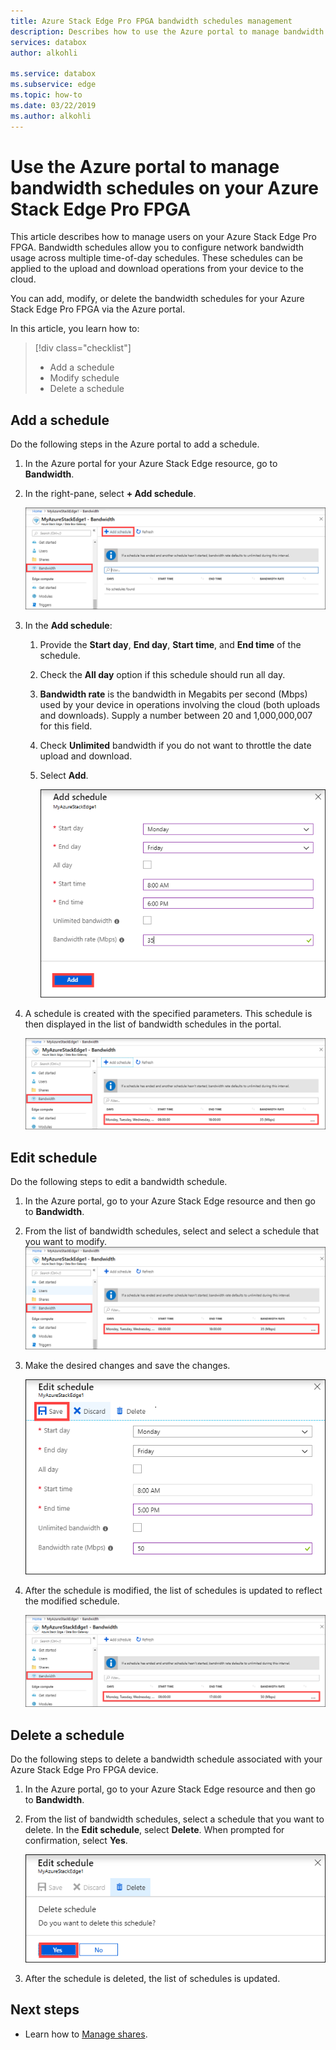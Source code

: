 ```yaml
---
title: Azure Stack Edge Pro FPGA bandwidth schedules management
description: Describes how to use the Azure portal to manage bandwidth schedules on your Azure Stack Edge Pro FPGA.
services: databox
author: alkohli

ms.service: databox
ms.subservice: edge
ms.topic: how-to
ms.date: 03/22/2019
ms.author: alkohli
---
```

# Use the Azure portal to manage bandwidth schedules on your Azure Stack Edge Pro FPGA  

This article describes how to manage users on your Azure Stack Edge Pro FPGA. Bandwidth schedules allow you to configure network bandwidth usage across multiple time-of-day schedules. These schedules can be applied to the upload and download operations from your device to the cloud.

You can add, modify, or delete the bandwidth schedules for your Azure Stack Edge Pro FPGA via the Azure portal.

In this article, you learn how to:

> [!div class="checklist"]
> * Add a schedule
> * Modify schedule
> * Delete a schedule


## Add a schedule

Do the following steps in the Azure portal to add a schedule.

1. In the Azure portal for your Azure Stack Edge resource, go to **Bandwidth**.
2. In the right-pane, select **+ Add schedule**.

    ![Select Bandwidth](media/azure-stack-edge-manage-bandwidth-schedules/add-schedule-1.png)

3. In the **Add schedule**: 

   1. Provide the **Start day**, **End day**, **Start time**, and **End time** of the schedule.
   2. Check the **All day** option if this schedule should run all day.
   3. **Bandwidth rate** is the bandwidth in Megabits per second (Mbps) used by your device in operations involving the cloud (both uploads and downloads). Supply a number between 20 and 1,000,000,007 for this field.
   4. Check **Unlimited** bandwidth if you do not want to throttle the date upload and download.
   5. Select **Add**.

      ![Add schedule](media/azure-stack-edge-manage-bandwidth-schedules/add-schedule-2.png)

3. A schedule is created with the specified parameters. This schedule is then displayed in the list of bandwidth schedules in the portal.

    ![Updated list of bandwidth schedules](media/azure-stack-edge-manage-bandwidth-schedules/add-schedule-3.png)

## Edit schedule

Do the following steps to edit a bandwidth schedule.

1. In the Azure portal, go to your Azure Stack Edge resource and then go to **Bandwidth**. 
2. From the list of bandwidth schedules, select and select a schedule that you want to modify.
    ![Select bandwidth schedule](media/azure-stack-edge-manage-bandwidth-schedules/modify-schedule-1.png)

3. Make the desired changes and save the changes.

    ![Modify user](media/azure-stack-edge-manage-bandwidth-schedules/modify-schedule-2.png)

4. After the schedule is modified, the list of schedules is updated to reflect the modified schedule.

    ![Modify user 2](media/azure-stack-edge-manage-bandwidth-schedules/modify-schedule-3.png)


## Delete a schedule

Do the following steps to delete a bandwidth schedule associated with your Azure Stack Edge Pro FPGA device.

1. In the Azure portal, go to your Azure Stack Edge resource and then go to **Bandwidth**.  

2. From the list of bandwidth schedules, select a schedule that you want to delete. In the **Edit schedule**, select **Delete**. When prompted for confirmation, select **Yes**.

   ![Delete a user](media/azure-stack-edge-manage-bandwidth-schedules/delete-schedule-2.png)

3. After the schedule is deleted, the list of schedules is updated.


## Next steps

- Learn how to [Manage shares](azure-stack-edge-manage-shares.md).
